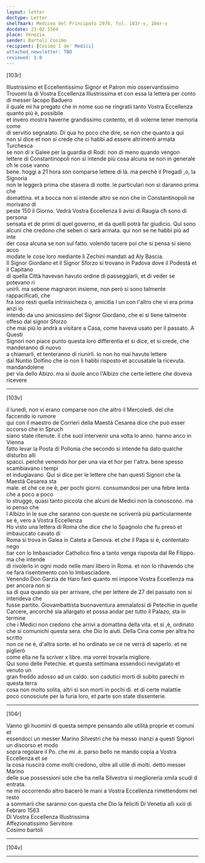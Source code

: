 ```yaml
---
layout: letter
doctype: Letter
shelfmark: Mediceo del Principato 2976, fol. 103r-v, 104r-v
docdate: 23-02-1564
place: Venezia
sender: Bartoli Cosimo
recipient: [Cosimo I de' Medici]
attached_newsletter: TBD
reviewed: 1.0
---
```


[103r]  
  
  
Illustrissimo et Eccellentissimo Signor et Patron mio osservantissimo  
Trovomi la di Vostra Eccellenza Illustrissima et con essa la lettera per conto di messer Iacopo Baduero  
il quale mi ha pregato che in nome suo ne ringratii tanto Vostra Eccellenza quanto più è, possibile  
et invero mostra haverne grandissimo contento, et di volerne tener memoria come  
di servitio segnalato. Di qua ho poco che dire, se non che quanto a qui  
non si dice et non si crede che ci habbi ad essere altrimenti armata Turchesca  
se non di x Galee per la guardia di Rodi: non di meno quando vengon  
lettere di Constantinopoli non si intende più cosa alcuna se non in generale cħ le cose vanno  
bene. hoggi a 21 hora son comparse lettere di là. ma perchè il Pregadi ,o, la Signoria  
non le leggerà prima che stasera di notte. le particulari non si daranno prima che  
domattina. et a bocca non si intende altro se non che in Constantinopoli ne morivano di  
peste 150 il Giorno. Vedrà Vostra Eccellenza li avisi di Raugia cħ sono di persona  
sensata et de primi di quel governo, et da quelli potrà far giudicio. Qui sono  
alcuni che credono che seben ci sarà armata. qui non se ne habbi più ad inte  
der cosa alcuna se non sul fatto. volendo tacere poi che si pensa si sieno acco  
modate le cose loro mediante li Zechini mandati ad Aly Bascia.  
Il Signor Giordano et il Signor Sforzo si trovano in Padova dove il Podestà et il Capitano  
di quella Città havevan havuto ordine di passeggiarli, et di veder se potevano ri  
unirli. ma sebene magnaron insieme, non però si sono talmente rappacificati, che  
fra loro resti quella intrinsicheza o, amicitia l un con l'altro che vi era prima anzi io  
intendo da uno amicissimo del Signor Giordano, che ei si tiene talmente offeso dal signor Sforzo  
che mai più lo andrà a visitare a Casa, come haveva usato per il passato. A Questi  
Signori non piace punto questa loro differentia et si dice, et si crede, che manderanno di nuovo  
a chiamarli, et tenteranno di riunirli. Io non ho mai havute lettere  
dal Nuntio Dolfino che io non li habbi risposto et accusatale la ricevuta. mandandolene  
per via dello Abizo. ma si duole anco l'Albizo che certe lettere che doveva ricevere  
  
---  

[103v]  
  
  
il lunedì, non vi erano comparse non che altro il Mercoledì. del che faccendo io rumore  
qui con il maestro de Corrieri della Maestà Cesarea dice che può esser occorso che in Spruch  
siano state ritenute. il che suol intervenir una volta lo anno. hanno anco in Vienna  
fatto levar la Posta di Pollonia che secondo si intende ha dato qualche disturbo alli  
spacci. perché venendo hor per una via et hor per l'altra. bene spesso scambiavano i tempi  
et indugiavano. Qui si dice per le lettere che han questi Signori che la Maestà Cesarea sta  
male. et che ce ne è, per pochi giorni. consumandosi per una febre lenta che a poco a poco  
lo strugge, quasi tanto piccola che alcuni de Medici non la conoscono. ma io penso che  
l Albizo in le sue che saranno con queste ne scriverrà più particularmente se è, vero a Vostra Eccellenza  
Ho visto una lettera di Roma che dice che lo Spagnolo che fu preso et imbauccato cavato di  
Roma si trova in Galea in Cateta a Genova. et che il Papa si è, contentato nego  
tiar con lo Imbasciador Catholico fino a tanto venga risposta dal Re Filippo. ma che intende  
di rivolerlo in ogni modo nelle mani libero in Roma. et non lo rihavendo che  
ne farà risentimento con lo Imbasciadore.  
Venendo Don Garzia de Haro farò quanto mi impone Vostra Eccellenza ma per ancora non si  
sa di qua quando sia per arrivare, che per lettere de 27 del passato non si intendeva che  
fusse partito. Giovambattista buonaventura ammalatosi di Petechie in quelle  
Carcere, ancorché sia allargato et possa andar per tutto il Palazo, sta in termine  
che i Medici non credono che arrivi a domattina della vita. et si ,è, ordinato  
che si comunichi questa sera. che Dio lo aiuti. Della Cina come per altra ho scritto  
non ce ne è, d'altra sorte. et ho ordinato se ce ne verrà di saperlo. et ne piglierò  
come ella ne fa scriver x libre. ma vorrei trovarla migliore.  
Qui sono delle Petechie. et questa settimana essendoci nevigatato et venuto un  
gran freddo adosso ad un caldo. son cadutici morti di subito parechi in questa terra  
cosa non molto solita, altri si son morti in pochi dì. et di certe malattie  
poco conosciute per la furia loro, et parte son state dissenterie.  
  
---  

[104r]  
  
  
Vanno gli huomini di questa sempre pensando alle utilità proprie et comuni et  
essendoci un messer Marino Silvestri che ha messo inanzi a questi Signori un discorso et modo  
sopra regolare il Po. che mi .è. parso bello ne mando copia a Vostra Eccellenza et se  
la cosa riuscirà come molti credono, oltre all utile di molti. detto messer Marino  
delle sue possessioni sole che ha nella Silvestra si meglioreria xmila scudi d entrata.  
ne mi occorrendo altro bacerò le mani a Vostra Eccellenza rimettendomi nel resto  
a sommarii che saranno con questa che Dio la feliciti Di Venetia alli xxiii di  
Febraro 1563  
Di Vostra Eccellenza Illustrissima  
Affezionatissimo Servitore  
Cosimo bartoli  
  
  
---  

[104v]  
  
  
  
---  

